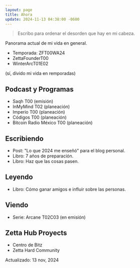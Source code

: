 ```yaml
---
layout: page
title: Ahora
update: 2024-11-13 04:38:00 -0600
---
```


> Escribo para ordenar el desorden que hay en mi cabeza.

Panorama actual de mi vida en general.

- Temporada: ZFT00WA24
- ZettaFounderT00
- WinterArcT01E02

(sí, divido mi vida en remporadas)

## Podcast y Programas
- Saqh T00 (emisión)
- InMyMind T02 (planeación)
- Imperio T00 (planeación)
- Códigos T00 (planeación)
- Bitcoin Radio México T00 (planeación)

## Escribiendo
- Post: "Lo que 2024 me enseñó" para el blog personal.
- Libro: 7 años de preparación.
- Libro: Haz que las cosas pasen.

## Leyendo
- Libro: Cómo ganar amigos e influir sobre las personas.

## Viendo
- Serie: Arcane T02C03 (en emisión)

## Zetta Hub Proyects
- Centro de Bitz
- Zetta Hard Community

Actualizado: 13 nov, 2024